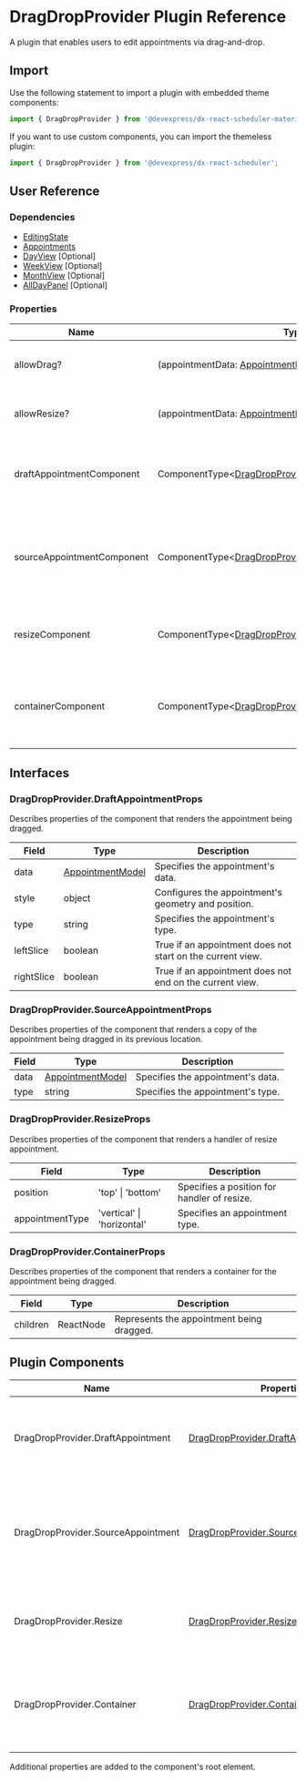 # DragDropProvider Plugin Reference

A plugin that enables users to edit appointments via drag-and-drop.

## Import

Use the following statement to import a plugin with embedded theme components:

```js
import { DragDropProvider } from '@devexpress/dx-react-scheduler-material-ui';
```

If you want to use custom components, you can import the themeless plugin:

```js
import { DragDropProvider } from '@devexpress/dx-react-scheduler';
```

## User Reference

### Dependencies

- [EditingState](editing-state.md)
- [Appointments](week-view.md)
- [DayView](day-view.md) [Optional]
- [WeekView](week-view.md) [Optional]
- [MonthView](month-view.md) [Optional]
- [AllDayPanel](all-day-panel.md) [Optional]

### Properties

Name | Type | Default | Description
-----|------|---------|------------
allowDrag? | (appointmentData: [AppointmentModel](./scheduler.md#appointmentmodel)) => boolean | () => true | A function that specifies draggable appointments.
allowResize? | (appointmentData: [AppointmentModel](./scheduler.md#appointmentmodel)) => boolean | () => true | A function that specifies resizable appointments.
draftAppointmentComponent | ComponentType&lt;[DragDropProvider.DraftAppointmentProps](#dragdropproviderdraftappointmentprops)&gt; | | A component that renders the appointment being dragged.
sourceAppointmentComponent | ComponentType&lt;[DragDropProvider.SourceAppointmentProps](#dragdropprovidersourceappointmentprops)&gt; | | A component that renders a copy of the appointment being dragged in its previous location.
resizeComponent | ComponentType&lt;[DragDropProvider.ResizeProps](#dragdropproviderresizeprops)&gt; | | A component that renders a handler of resize appointment.
containerComponent | ComponentType&lt;[DragDropProvider.ContainerProps](#dragdropprovidercontainerprops)&gt; | | A component that renders a container for the appointment being dragged.

## Interfaces

### DragDropProvider.DraftAppointmentProps

Describes properties of the component that renders the appointment being dragged.

Field | Type | Description
------|------|------------
data | [AppointmentModel](./scheduler.md#appointmentmodel) | Specifies the appointment's data.
style | object | Configures the appointment's geometry and position.
type | string | Specifies the appointment's type.
leftSlice | boolean | True if an appointment does not start on the current view.
rightSlice | boolean | True if an appointment does not end on the current view.

### DragDropProvider.SourceAppointmentProps

Describes properties of the component that renders a copy of the appointment being dragged in its previous location.

Field | Type | Description
------|------|------------
data | [AppointmentModel](./scheduler.md#appointmentmodel) | Specifies the appointment's data.
type | string | Specifies the appointment's type.

### DragDropProvider.ResizeProps

Describes properties of the component that renders a handler of resize appointment.

Field | Type | Description
------|------|------------
position | 'top' &#124; 'bottom' | Specifies a position for handler of resize.
appointmentType | 'vertical' &#124; 'horizontal' | Specifies an appointment type.

### DragDropProvider.ContainerProps

Describes properties of the component that renders a container for the appointment being dragged.

Field | Type | Description
------|------|------------
children | ReactNode | Represents the appointment being dragged.

## Plugin Components

Name | Properties | Description
-----|------------|------------
DragDropProvider.DraftAppointment | [DragDropProvider.DraftAppointmentProps](#dragdropproviderdraftappointmentprops) | A component that renders the appointment being dragged.
DragDropProvider.SourceAppointment | [DragDropProvider.SourceAppointmentProps](#dragdropprovidersourceappointmentprops) | A component that renders a copy of the appointment being dragged in its previous location.
DragDropProvider.Resize | [DragDropProvider.ResizeProps](#dragdropproviderresizeprops) | A component that renders a handler of resize appointment.
DragDropProvider.Container | [DragDropProvider.ContainerProps](#dragdropprovidercontainerprops) | A component that renders a container for the appointment being dragged.

Additional properties are added to the component's root element.
